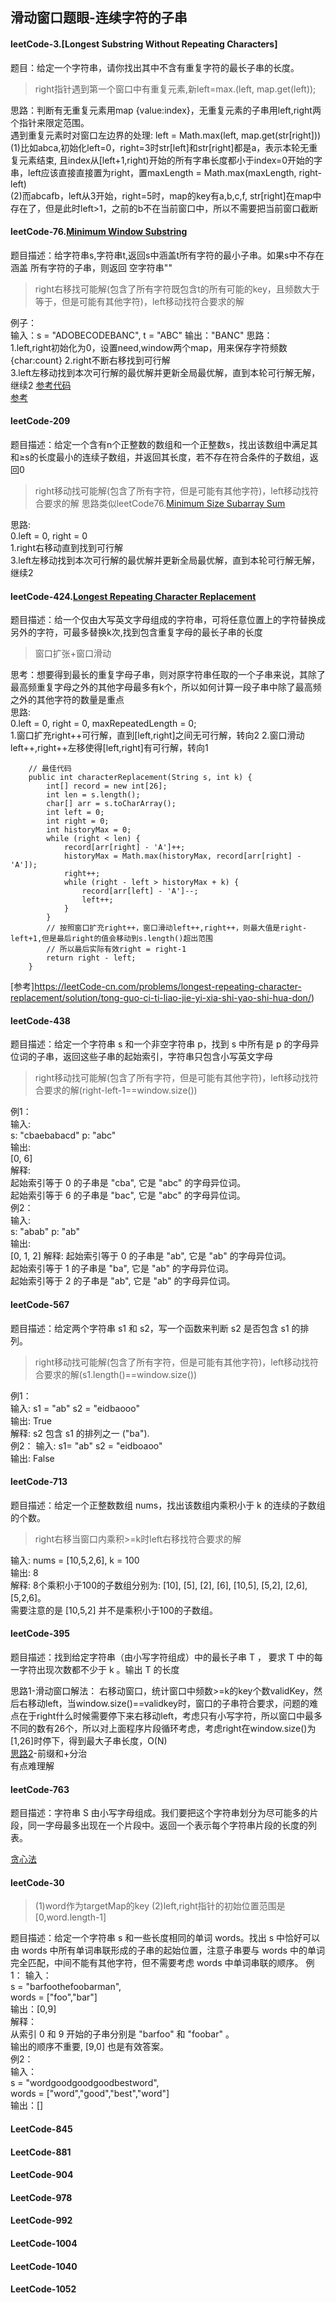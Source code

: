 ## 滑动窗口题眼-连续字符的子串
#### leetCode-3.[Longest Substring Without Repeating Characters]
题目：给定一个字符串，请你找出其中不含有重复字符的最长子串的长度。
>right指针遇到第一个窗口中有重复元素,新left=max.(left, map.get(left));

思路：判断有无重复元素用map {value:index}，无重复元素的子串用left,right两个指针来限定范围。  
遇到重复元素时对窗口左边界的处理: left = Math.max(left, map.get(str[right]))  
(1)比如abca,初始化left=0，right=3时str[left]和str[right]都是a，表示本轮无重复元素结束, 且index从[left+1,right)开始的所有字串长度都小于index=0开始的字串，left应该直接直接置为right，置maxLength = Math.max(maxLength, right-left)  
(2)而abcafb，left从3开始，right=5时，map的key有a,b,c,f, str[right]在map中存在了，但是此时left>1，之前的b不在当前窗口中，所以不需要把当前窗口截断  
#### leetCode-76.[Minimum Window Substring](https://leetCode-cn.com/problems/minimum-window-substring/)
题目描述：给字符串s,字符串t,返回s中涵盖t所有字符的最小子串。如果s中不存在涵盖 所有字符的子串，则返回
空字符串""  
>right右移找可能解(包含了所有字符既包含t的所有可能的key，且频数大于等于，但是可能有其他字符)，left移动找符合要求的解

例子：  
输入：s = "ADOBECODEBANC", t = "ABC"
输出："BANC" 
思路：  
1.left,right初始化为0，设置need,window两个map，用来保存字符频数{char:count}
2.right不断右移找到可行解  
3.left左移动找到本次可行解的最优解并更新全局最优解，直到本轮可行解无解，继续2 
[参考代码](https://leetCode-cn.com/submissions/detail/140923136/)  
[参考](https://leetCode-cn.com/problems/minimum-window-substring/solution/76-zui-xiao-fu-gai-zi-chuan-hua-dong-chu-9ju0/)
#### leetCode-209
题目描述：给定一个含有n个正整数的数组和一个正整数s，找出该数组中满足其和≥s的长度最小的连续子数组，并返回其长度，若不存在符合条件的子数组，返回0
>right移动找可能解(包含了所有字符，但是可能有其他字符)，left移动找符合要求的解
> 思路类似leetCode76.[Minimum Size Subarray Sum](https://leetCode-cn.com/problems/minimum-size-subarray-sum/)  

思路:  
0.left = 0, right = 0  
1.right右移动直到找到可行解  
3.left左移动找到本次可行解的最优解并更新全局最优解，直到本轮可行解无解，继续2 
#### leetCode-424.[Longest Repeating Character Replacement](https://leetCode-cn.com/problems/longest-repeating-character-replacement/)
题目描述：给一个仅由大写英文字母组成的字符串，可将任意位置上的字符替换成另外的字符，可最多替换k次,找到包含重复字母的最长子串的长度
>窗口扩张+窗口滑动

思考：想要得到最长的重复字母子串，则对原字符串任取的一个子串来说，其除了最高频重复字母之外的其他字母最多有k个，所以如何计算一段子串中除了最高频之外的其他字符的数量是重点  
思路:  
0.left = 0, right = 0, maxRepeatedLength = 0;  
1.窗口扩充right++可行解，直到[left,right]之间无可行解，转向2
2.窗口滑动left++,right++左移使得[left,right]有可行解，转向1
```
    // 最佳代码
    public int characterReplacement(String s, int k) {
        int[] record = new int[26];
        int len = s.length();
        char[] arr = s.toCharArray();
        int left = 0;
        int right = 0;
        int historyMax = 0;
        while (right < len) {
            record[arr[right] - 'A']++;
            historyMax = Math.max(historyMax, record[arr[right] - 'A']);
            right++;
            while (right - left > historyMax + k) {
                record[arr[left] - 'A']--;
                left++;
            }
        }
        // 按照窗口扩充right++，窗口滑动left++,right++，则最大值是right-left+1,但是最后right的值会移动到s.length()超出范围
        // 所以最后实际有效right = right-1
        return right - left;
    }
```
[参考]https://leetCode-cn.com/problems/longest-repeating-character-replacement/solution/tong-guo-ci-ti-liao-jie-yi-xia-shi-yao-shi-hua-don/)
#### leetCode-438
题目描述：给定一个字符串 s 和一个非空字符串 p，找到 s 中所有是 p 的字母异位词的子串，返回这些子串的起始索引，字符串只包含小写英文字母
>right移动找可能解(包含了所有字符，但是可能有其他字符)，left移动找符合要求的解(right-left-1==window.size())

例1：  
输入:  
s: "cbaebabacd" p: "abc"  
输出:  
[0, 6]  
解释:  
起始索引等于 0 的子串是 "cba", 它是 "abc" 的字母异位词。  
起始索引等于 6 的子串是 "bac", 它是 "abc" 的字母异位词。  
例2：    
输入:  
s: "abab" p: "ab"  
输出:  
[0, 1, 2]
解释:
起始索引等于 0 的子串是 "ab", 它是 "ab" 的字母异位词。  
起始索引等于 1 的子串是 "ba", 它是 "ab" 的字母异位词。  
起始索引等于 2 的子串是 "ab", 它是 "ab" 的字母异位词。  
#### leetCode-567
题目描述：给定两个字符串 s1 和 s2，写一个函数来判断 s2 是否包含 s1 的排列。 
>right移动找可能解(包含了所有字符，但是可能有其他字符)，left移动找符合要求的解(s1.length()==window.size())

例1：   
输入: s1 = "ab" s2 = "eidbaooo"  
输出: True  
解释: s2 包含 s1 的排列之一 ("ba").  
例2：
输入: s1= "ab" s2 = "eidboaoo"  
输出: False  
#### leetCode-713
题目描述：给定一个正整数数组 nums，找出该数组内乘积小于 k 的连续的子数组的个数。
>right右移当窗口内乘积>=k时left右移找符合要求的解

输入: nums = [10,5,2,6], k = 100  
输出: 8  
解释: 8个乘积小于100的子数组分别为: [10], [5], [2], [6], [10,5], [5,2], [2,6], [5,2,6]。  
需要注意的是 [10,5,2] 并不是乘积小于100的子数组。  
#### leetCode-395
题目描述：找到给定字符串（由小写字符组成）中的最长子串 T ， 要求 T 中的每一字符出现次数都不少于 k 。输出 T 的长度

思路1-滑动窗口解法： 
右移动窗口，统计窗口中频数>=k的key个数validKey，然后右移动left，当window.size()==validkey时，窗口的子串符合要求，问题的难点在于right什么时候需要停下来右移动left，考虑只有小写字符，所以窗口中最多不同的数有26个，所以对上面程序片段循环考虑，考虑right在window.size()为[1,26]时停下，得到最大子串长度，O(N)  
[思路2](https://leetCode-cn.com/problems/longest-substring-with-at-least-k-repeating-characters/solution/26zi-fu-qian-zhui-he-fen-zhi-er-cha-shu-de-hou-xu-/)-前缀和+分治  
有点难理解
#### leetCode-763
题目描述：字符串 S 由小写字母组成。我们要把这个字符串划分为尽可能多的片段，同一字母最多出现在一个片段中。返回一个表示每个字符串片段的长度的列表。

[贪心法](https://leetCode-cn.com/problems/partition-labels/solution/hua-fen-zi-mu-qu-jian-by-leetCode-solution/)
#### leetCode-30
>(1)word作为targetMap的key
>(2)left,right指针的初始位置范围是[0,word.length-1]

题目描述：给定一个字符串 s 和一些长度相同的单词 words。找出 s 中恰好可以由 words 中所有单词串联形成的子串的起始位置，注意子串要与 words 中的单词完全匹配，中间不能有其他字符，但不需要考虑 words 中单词串联的顺序。
例1：
输入：  
  s = "barfoothefoobarman",  
  words = ["foo","bar"]  
输出：[0,9]  
解释：  
从索引 0 和 9 开始的子串分别是 "barfoo" 和 "foobar" 。  
输出的顺序不重要, [9,0] 也是有效答案。  
例2：  
输入：  
  s = "wordgoodgoodgoodbestword",  
  words = ["word","good","best","word"]  
输出：[]  

#### LeetCode-845 
#### LeetCode-881 
#### LeetCode-904 
#### LeetCode-978 
#### LeetCode-992 
#### LeetCode-1004 
#### LeetCode-1040 
#### LeetCode-1052 

